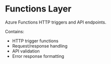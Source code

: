 # Functions Layer

Azure Functions HTTP triggers and API endpoints.

Contains:
- HTTP trigger functions
- Request/response handling
- API validation
- Error response formatting
